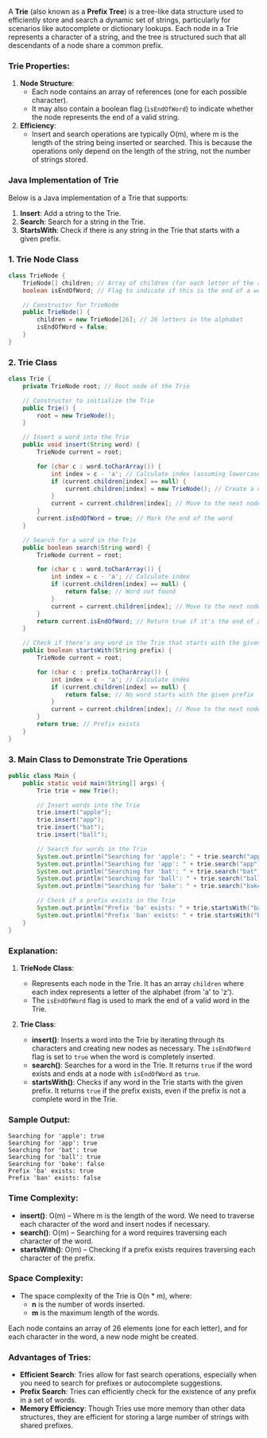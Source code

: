 A **Trie** (also known as a **Prefix Tree**) is a tree-like data structure used to efficiently store and search a dynamic set of strings, particularly for scenarios like autocomplete or dictionary lookups. Each node in a Trie represents a character of a string, and the tree is structured such that all descendants of a node share a common prefix.

### **Trie Properties:**
1. **Node Structure**:
   - Each node contains an array of references (one for each possible character).
   - It may also contain a boolean flag (`isEndOfWord`) to indicate whether the node represents the end of a valid string.
2. **Efficiency**:
   - Insert and search operations are typically O(m), where m is the length of the string being inserted or searched. This is because the operations only depend on the length of the string, not the number of strings stored.

### **Java Implementation of Trie**

Below is a Java implementation of a Trie that supports:
1. **Insert**: Add a string to the Trie.
2. **Search**: Search for a string in the Trie.
3. **StartsWith**: Check if there is any string in the Trie that starts with a given prefix.

### 1. **Trie Node Class**

```java
class TrieNode {
    TrieNode[] children; // Array of children (for each letter of the alphabet)
    boolean isEndOfWord; // Flag to indicate if this is the end of a word

    // Constructor for TrieNode
    public TrieNode() {
        children = new TrieNode[26]; // 26 letters in the alphabet
        isEndOfWord = false;
    }
}
```

### 2. **Trie Class**

```java
class Trie {
    private TrieNode root; // Root node of the Trie

    // Constructor to initialize the Trie
    public Trie() {
        root = new TrieNode();
    }

    // Insert a word into the Trie
    public void insert(String word) {
        TrieNode current = root;

        for (char c : word.toCharArray()) {
            int index = c - 'a'; // Calculate index (assuming lowercase letters)
            if (current.children[index] == null) {
                current.children[index] = new TrieNode(); // Create a new node if not present
            }
            current = current.children[index]; // Move to the next node
        }
        current.isEndOfWord = true; // Mark the end of the word
    }

    // Search for a word in the Trie
    public boolean search(String word) {
        TrieNode current = root;

        for (char c : word.toCharArray()) {
            int index = c - 'a'; // Calculate index
            if (current.children[index] == null) {
                return false; // Word not found
            }
            current = current.children[index]; // Move to the next node
        }
        return current.isEndOfWord; // Return true if it's the end of a word
    }

    // Check if there's any word in the Trie that starts with the given prefix
    public boolean startsWith(String prefix) {
        TrieNode current = root;

        for (char c : prefix.toCharArray()) {
            int index = c - 'a'; // Calculate index
            if (current.children[index] == null) {
                return false; // No word starts with the given prefix
            }
            current = current.children[index]; // Move to the next node
        }
        return true; // Prefix exists
    }
}
```

### 3. **Main Class to Demonstrate Trie Operations**

```java
public class Main {
    public static void main(String[] args) {
        Trie trie = new Trie();

        // Insert words into the Trie
        trie.insert("apple");
        trie.insert("app");
        trie.insert("bat");
        trie.insert("ball");

        // Search for words in the Trie
        System.out.println("Searching for 'apple': " + trie.search("apple")); // Output: true
        System.out.println("Searching for 'app': " + trie.search("app")); // Output: true
        System.out.println("Searching for 'bat': " + trie.search("bat")); // Output: true
        System.out.println("Searching for 'ball': " + trie.search("ball")); // Output: true
        System.out.println("Searching for 'bake': " + trie.search("bake")); // Output: false

        // Check if a prefix exists in the Trie
        System.out.println("Prefix 'ba' exists: " + trie.startsWith("ba")); // Output: true
        System.out.println("Prefix 'ban' exists: " + trie.startsWith("ban")); // Output: false
    }
}
```

### **Explanation:**
1. **TrieNode Class**: 
   - Represents each node in the Trie. It has an array `children` where each index represents a letter of the alphabet (from 'a' to 'z').
   - The `isEndOfWord` flag is used to mark the end of a valid word in the Trie.
   
2. **Trie Class**:
   - **insert()**: Inserts a word into the Trie by iterating through its characters and creating new nodes as necessary. The `isEndOfWord` flag is set to `true` when the word is completely inserted.
   - **search()**: Searches for a word in the Trie. It returns `true` if the word exists and ends at a node with `isEndOfWord` as `true`.
   - **startsWith()**: Checks if any word in the Trie starts with the given prefix. It returns `true` if the prefix exists, even if the prefix is not a complete word in the Trie.

### **Sample Output:**

```
Searching for 'apple': true
Searching for 'app': true
Searching for 'bat': true
Searching for 'ball': true
Searching for 'bake': false
Prefix 'ba' exists: true
Prefix 'ban' exists: false
```

### **Time Complexity:**
- **insert()**: O(m) – Where m is the length of the word. We need to traverse each character of the word and insert nodes if necessary.
- **search()**: O(m) – Searching for a word requires traversing each character of the word.
- **startsWith()**: O(m) – Checking if a prefix exists requires traversing each character of the prefix.

### **Space Complexity:**
- The space complexity of the Trie is O(n * m), where:
  - **n** is the number of words inserted.
  - **m** is the maximum length of the words.

Each node contains an array of 26 elements (one for each letter), and for each character in the word, a new node might be created.

### **Advantages of Tries:**
- **Efficient Search**: Tries allow for fast search operations, especially when you need to search for prefixes or autocomplete suggestions.
- **Prefix Search**: Tries can efficiently check for the existence of any prefix in a set of words.
- **Memory Efficiency**: Though Tries use more memory than other data structures, they are efficient for storing a large number of strings with shared prefixes.